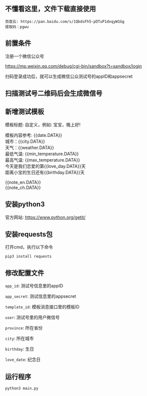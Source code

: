 
## 不懂看这里，文件下载直接使用
```commandline
百度云: https://pan.baidu.com/s/1QbdsFh5-pDTuP1dxqyW1Gg
提取码：pgwu
```


## 前置条件
注册一个微信公众号

https://mp.weixin.qq.com/debug/cgi-bin/sandbox?t=sandbox/login 

扫码登录成功后，就可以生成微信公众测试号的appID和appsecret

## 扫描测试号二维码后会生成微信号

## 新增测试模板
模板标题: 自定义，例如: 宝宝，晚上好!

模板内容参考:
{{date.DATA}}  
城市：{{city.DATA}}  
天气：{{weather.DATA}}  
最低气温: {{min_temperature.DATA}}  
最高气温: {{max_temperature.DATA}}  
今天是我们恋爱的第{{love_day.DATA}}天  
距离小宝的生日还有{{birthday.DATA}}天  


{{note_en.DATA}}  
{{note_ch.DATA}}

## 安装python3 
官方网站: https://www.python.org/getit/

## 安装requests包
打开cmd，执行以下命令
```commandline
pip3 install requests
```

## 修改配置文件
`app_id`: 测试号信息里的appID 

`app_secret`: 测试信息里的appsecret

`template_id`: 模板消息接口里的模板ID

`user`: 测试号里的用户微信号

`province`: 所在省份

`city`: 所在城市

`birthday`: 生日

`love_date`: 纪念日

## 运行程序
```commandline
python3 main.py
```
